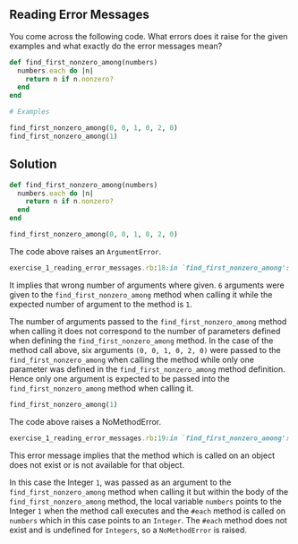 ## Reading Error Messages
You come across the following code. What errors does it raise for the given examples and what exactly do the error messages mean?
```ruby
def find_first_nonzero_among(numbers)
  numbers.each do |n|
    return n if n.nonzero?
  end
end

# Examples

find_first_nonzero_among(0, 0, 1, 0, 2, 0)
find_first_nonzero_among(1)
```

## Solution
```ruby
def find_first_nonzero_among(numbers)
  numbers.each do |n|
    return n if n.nonzero?
  end
end

find_first_nonzero_among(0, 0, 1, 0, 2, 0)
```
The code above raises an `ArgumentError`.
```ruby
exercise_1_reading_error_messages.rb:18:in `find_first_nonzero_among': wrong number of arguments (given 6, expected 1) (ArgumentError)
```
It implies that wrong number of arguments where given. `6` arguments were given to the `find_first_nonzero_among` method when calling it while the expected number of argument to the method is `1`.

The number of arguments passed to the `find_first_nonzero_among` method when calling it does not correspond to the number of parameters defined when defining the `find_first_nonzero_among` method. In the case of the method call above, six arguments `(0, 0, 1, 0, 2, 0)` were passed to the `find_first_nonzero_among` when calling the method while only one parameter was defined in the `find_first_nonzero_among` method definition. Hence only one argument is expected to be passed into the `find_first_nonzero_among` method when calling it.

```ruby
find_first_nonzero_among(1)
```
The code above raises a NoMethodError.
```ruby
exercise_1_reading_error_messages.rb:19:in `find_first_nonzero_among': undefined method `each' for 1:Integer (NoMethodError)
```
This error message implies that the method which is called on an object does not exist or is not available for that object.

In this case the Integer `1`, was passed as an argument to the `find_first_nonzero_among` method when calling it but within the body of the `find_first_nonzero_among` method, the local variable `numbers` points to the Integer `1` when the method call executes and the `#each` method is called on `numbers` which in this case points to an `Integer`. The `#each` method does not exist and is undefined for `Integers`, so a `NoMethodError` is raised.